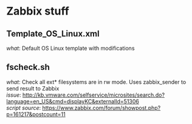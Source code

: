 # Zabbix stuff

## Template_OS_Linux.xml
  *what*: Default OS Linux template with modifications

## fscheck.sh   
  *what*: Check all ext* filesystems are in rw mode. Uses zabbix_sender to send result to Zabbix   
  *issue*: http://kb.vmware.com/selfservice/microsites/search.do?language=en_US&cmd=displayKC&externalId=51306   
  *script source*: https://www.zabbix.com/forum/showpost.php?p=161217&postcount=11
  
